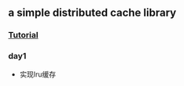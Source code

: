 
a simple distributed cache library
---

### [Tutorial](https://geektutu.com/post/geecache.html) 

### day1
- 实现lru缓存